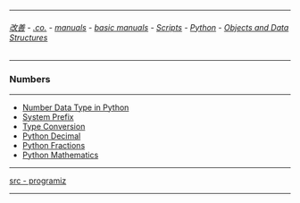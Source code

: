 
---

###### [改善](https://github.com/ttltrk/0C/blob/master/README.MD) - [.co.](https://github.com/ttltrk/PRG/blob/master/CODING.MD) - [manuals](https://github.com/ttltrk/PRG/blob/master/MAN.MD) - [basic manuals](https://github.com/ttltrk/PRG/blob/master/MANUALS.MD) - [Scripts](https://github.com/ttltrk/PRG/blob/master/PY/DOC/SC/SC.MD) - [Python](https://github.com/ttltrk/PRG/blob/master/PY/DOC/OPYM/OPYM.MD) - [Objects and Data Structures](https://github.com/ttltrk/PRG/blob/master/PY/DOC/OPYM/01_OBJ_DS/OBJ_DS.MD)

---

### Numbers

---

* <a href="https://github.com/ttltrk/PRG/blob/master/PY/DOC/OPYM/01_OBJ_DS/NUMBERS/01/NDT.MD">Number Data Type in Python</a>
* <a href="https://github.com/ttltrk/PRG/blob/master/PY/DOC/OPYM/01_OBJ_DS/NUMBERS/02/SYS_PRE.MD">System Prefix</a>
* <a href="https://github.com/ttltrk/PRG/blob/master/PY/DOC/OPYM/01_OBJ_DS/NUMBERS/03/TYP_CON.MD">Type Conversion</a>
* <a href="https://github.com/ttltrk/PRG/blob/master/PY/DOC/OPYM/01_OBJ_DS/NUMBERS/04/PYT_DEC.MD">Python Decimal</a>
* <a href="https://github.com/ttltrk/PRG/blob/master/PY/DOC/OPYM/01_OBJ_DS/NUMBERS/05/PYT_FRA.MD">Python Fractions</a>
* <a href="https://github.com/ttltrk/PRG/blob/master/PY/DOC/OPYM/01_OBJ_DS/NUMBERS/06/PYT_MAT.MD">Python Mathematics</a>

---

[src - programiz](https://www.programiz.com/python-programming/variables-datatypes)

---


